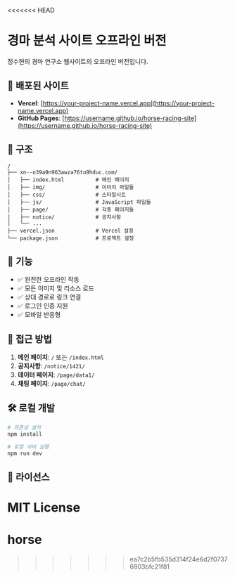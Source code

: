 <<<<<<< HEAD
# 경마 분석 사이트 오프라인 버전

정수현의 경마 연구소 웹사이트의 오프라인 버전입니다.

## 🚀 배포된 사이트

- **Vercel**: [https://your-project-name.vercel.app](https://your-project-name.vercel.app)
- **GitHub Pages**: [https://username.github.io/horse-racing-site](https://username.github.io/horse-racing-site)

## 📁 구조

```
/
├── xn--o39a0n963awza76tu9hduc.com/
│   ├── index.html          # 메인 페이지
│   ├── img/                # 이미지 파일들
│   ├── css/                # 스타일시트
│   ├── js/                 # JavaScript 파일들
│   ├── page/               # 각종 페이지들
│   ├── notice/             # 공지사항
│   └── ...
├── vercel.json             # Vercel 설정
└── package.json            # 프로젝트 설정
```

## 🔧 기능

- ✅ 완전한 오프라인 작동
- ✅ 모든 이미지 및 리소스 로드
- ✅ 상대 경로로 링크 연결
- ✅ 로그인 인증 지원
- ✅ 모바일 반응형

## 📱 접근 방법

1. **메인 페이지**: `/` 또는 `/index.html`
2. **공지사항**: `/notice/1421/`
3. **데이터 페이지**: `/page/data1/`
4. **채팅 페이지**: `/page/chat/`

## 🛠️ 로컬 개발

```bash
# 의존성 설치
npm install

# 로컬 서버 실행
npm run dev
```

## 📄 라이선스

MIT License
=======
# horse
>>>>>>> ea7c2b5fb535d314f24e6d2f07376803bfc21f81
